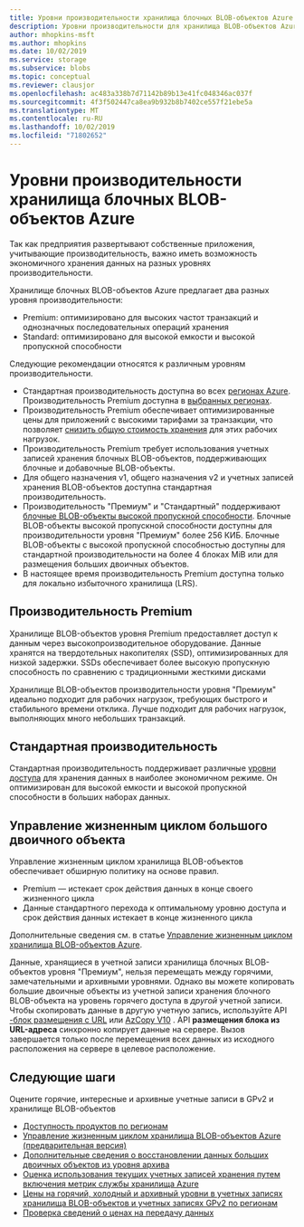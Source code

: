 ```yaml
---
title: Уровни производительности хранилища блочных BLOB-объектов Azure — хранилище Azure
description: Уровни производительности для хранилища BLOB-объектов Azure.
author: mhopkins-msft
ms.author: mhopkins
ms.date: 10/02/2019
ms.service: storage
ms.subservice: blobs
ms.topic: conceptual
ms.reviewer: clausjor
ms.openlocfilehash: ac483a338b7d71142b89b13e41fc048346ac037f
ms.sourcegitcommit: 4f3f502447ca8ea9b932b8b7402ce557f21ebe5a
ms.translationtype: MT
ms.contentlocale: ru-RU
ms.lasthandoff: 10/02/2019
ms.locfileid: "71802652"
---
```

# <a name="azure-block-blob-storage-performance-tiers"></a>Уровни производительности хранилища блочных BLOB-объектов Azure

Так как предприятия развертывают собственные приложения, учитывающие производительность, важно иметь возможность экономичного хранения данных на разных уровнях производительности.

Хранилище блочных BLOB-объектов Azure предлагает два разных уровня производительности:

- Premium: оптимизировано для высоких частот транзакций и однозначных последовательных операций хранения
- Standard: оптимизировано для высокой емкости и высокой пропускной способности

Следующие рекомендации относятся к различным уровням производительности.

- Стандартная производительность доступна во всех [регионах Azure](https://azure.microsoft.com/global-infrastructure/services/?products=storage). Производительность Premium доступна в [выбранных регионах](https://azure.microsoft.com/global-infrastructure/services/?products=storage).
- Производительность Premium обеспечивает оптимизированные цены для приложений с высокими тарифами за транзакции, что позволяет [снизить общую стоимость хранения](https://azure.microsoft.com/blog/reducing-overall-storage-costs-with-azure-premium-blob-storage/) для этих рабочих нагрузок.
- Производительность Premium требует использования учетных записей хранения блочных BLOB-объектов, поддерживающих блочные и добавочные BLOB-объекты.
- Для общего назначения v1, общего назначения v2 и учетных записей хранения BLOB-объектов доступна стандартная производительность.
- Производительность "Премиум" и "Стандартный" поддерживают [блочные BLOB-объекты высокой пропускной способности](https://azure.microsoft.com/blog/high-throughput-with-azure-blob-storage/). Блочные BLOB-объекты высокой пропускной способности доступны для производительности уровня "Премиум" более 256 КИБ. Блочные BLOB-объекты с высокой пропускной способностью доступны для стандартной производительности на более 4 блоках MiB или для размещения больших двоичных объектов.
- В настоящее время производительность Premium доступна только для локально избыточного хранилища (LRS).

## <a name="premium-performance"></a>Производительность Premium

Хранилище BLOB-объектов уровня Premium предоставляет доступ к данным через высокопроизводительное оборудование. Данные хранятся на твердотельных накопителях (SSD), оптимизированных для низкой задержки. SSDs обеспечивает более высокую пропускную способность по сравнению с традиционными жесткими дисками

Хранилище BLOB-объектов производительности уровня "Премиум" идеально подходит для рабочих нагрузок, требующих быстрого и стабильного времени отклика. Лучше подходит для рабочих нагрузок, выполняющих много небольших транзакций.

## <a name="standard-performance"></a>Стандартная производительность

Стандартная производительность поддерживает различные [уровни доступа](storage-blob-storage-tiers.md) для хранения данных в наиболее экономичном режиме. Он оптимизирован для высокой емкости и высокой пропускной способности в больших наборах данных.

## <a name="blob-lifecycle-management"></a>Управление жизненным циклом большого двоичного объекта

Управление жизненным циклом хранилища BLOB-объектов обеспечивает обширную политику на основе правил.

- Premium — истекает срок действия данных в конце своего жизненного цикла
- Данные стандартного перехода к оптимальному уровню доступа и срок действия данных истекает в конце жизненного цикла

Дополнительные сведения см. в статье [Управление жизненным циклом хранилища BLOB-объектов Azure](storage-lifecycle-management-concepts.md).

Данные, хранящиеся в учетной записи хранилища блочных BLOB-объектов уровня "Премиум", нельзя перемещать между горячими, замечательными и архивными уровнями. Однако вы можете копировать большие двоичные объекты из учетной записи хранения блочного BLOB-объекта на уровень горячего доступа в *другой* учетной записи. Чтобы скопировать данные в другую учетную запись, используйте API [-блок размещения с URL](/rest/api/storageservices/put-block-from-url) или [AzCopy V10](../common/storage-use-azcopy-v10.md) . API **размещения блока из URL-адреса** синхронно копирует данные на сервере. Вызов завершается только после перемещения всех данных из исходного расположения на сервере в целевое расположение.

## <a name="next-steps"></a>Следующие шаги

Оцените горячие, интересные и архивные учетные записи в GPv2 и хранилище BLOB-объектов

- [Доступность продуктов по регионам](https://azure.microsoft.com/regions/#services)
- [Управление жизненным циклом хранилища BLOB-объектов Azure (предварительная версия)](storage-lifecycle-management-concepts.md)
- [Дополнительные сведения о восстановлении данных больших двоичных объектов из уровня архива](storage-blob-rehydration.md)
- [Оценка использования текущих учетных записей хранения путем включения метрик службы хранилища Azure](../common/storage-enable-and-view-metrics.md)
- [Цены на горячий, холодный и архивный уровни в учетных записях хранилища BLOB-объектов и учетных записях GPv2 по регионам](https://azure.microsoft.com/pricing/details/storage/)
- [Проверка сведений о ценах на передачу данных](https://azure.microsoft.com/pricing/details/data-transfers/)
